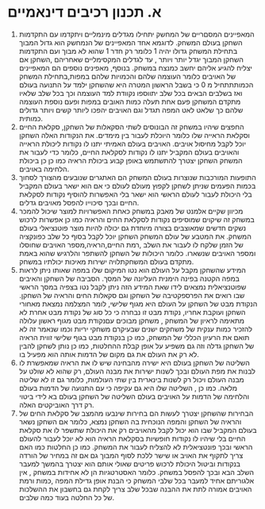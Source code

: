 # א. תכנון רכיבים דינאמיים
1. המאפיינים המסםריים של המחשק יתחילו מגדלים מינמליים ויתקדמו עם התקדמות השחקן בעולם המשחק. לדוגמא אחד המאפיינים של הנמחשק הוא גדול המבוך בתחילת המשחק גדולו יהיה 1 כלומר רק חדר 1 שהוא לא מבוך ועם התקדמות השחקן המבוך יגדל יותר  ויותר , עד לגדלים המקסימליים שאחריהם ,השחקן אם יצליח להגיע אליהם יחשב כמנצח במשחק.
בנוסף,  מאפינים נוספים הם המאפיינים של האויבים כלומר העוצמה שלהם והכמויות שלהם במפות,בתחילת המשחק הכמותתתחיל מ 0 כי בשבל הראשון המטרה היא שהשחקן ילמד על התנועה בעולם ואז בשלבים הבאים בכל שלב יתווספו נקוודת למד העוצמה וכך בכל שלב שלאיו מתקדם המשחקן פעם אחת תעלה כמות האובים במפות ופעם נוספת העוצמה שלהם כך שלאט לאט המפה תגדל וגם האויבים יהפכו ליותר קשים ויותר גדולים כמותית. 
2. החפצים שיהיו במשחק זה הבונוסים לשתי הסקאלות של השחקן, סקלאת החיים וסקלאת הראייה שלו כלומר היוכלת לעבור בין מימדים. את הנקודות האלה השחקן יוכל לקבל מחיסול אויבים. האויבים בעולם האמיתי יתנו לו נקודות ליכולת הראייה והאויבים בעולם המקביל יתנו לו נקודות לסקלאת החיים, כלומר כדי לעבור את המשחק השחקן יצטרך להתשתמש באופן קבוע ביכולת הראיה כמו כן כן ביכולת הלחימה באויבים.
3. התופעות המורכבות שנוצרות בעולם המשחק הם האתגרים שנובעים מהצורך לסחוך בכמות הפעמים שניתן לשחקן לקפוץ מעולם לעולם כי אם הוא ישאר בעולם המקביל בלי היכולת לעבור לעולם הראשי הוא ישאר בלי האפשרות להוסיף נקודות לסקלאת החיים ובכך סיכוייו להפסל מאויבים גדלים.
4.  מכיוון שקיים אלמנט של מאבק  במשחק כאחת האפשרויות למוצר שיכול להמכר במשחק זה שיקוים שמוסיפים נקודות לסקלאת החים והראיה כמו כן אפשרות לרכוש נשקים חדשים שמאוצבים בצורה מיוחדת גם יכולה להיות מוצר פוטנציאלי בעולם המשחק. את המטבע של עולם המשחק השחקן יוכל לקבל בסוף כל שלב כפונקציה של הזמן שלקח לו לעבור את השלב ,רמת החיים,הראיה,מספר האויבים שחוסלו ומספר האויבים שנשארו. כלומר היכולות של השחקן להשתפר והלרגיש שהוא באמת מתקדם בעולם המשחקתלויה ישירות מאיכות יכולתיו במשחק.
5. המידע שהשחקן מקבל על העולם הוא נטו המיקום שלו במפה  שאותו ניתן לראות במפה הקטנה בפינה הימנית העליונה של המסך. הסביבה של השחקן והאיבים שפוטנציאלית נמצאים לידו שאת המידע הזה ניתן לקבל נטו בצפיה במסך הראשי שבו רואים את הפרספקטיבה של השחקן וגם סקאלות החים והראיה של השחקן. הנקודת מבט של השחקן על העולם היא מגוף שלישי, לומר המצלמה נמצאת מאחורי השחקן ועוקבת אחריו,  נקודת מבט זו נבחרה כי כל סוג של נקודת מבט אחרת לא מתאימה לראיון של המשחק , משחקן מבוכים עםנקודת מבט מגוף ראשון עלולה להזכיר כמות ענקית של משחקים ישנים שבעיקרם משחקי יריות וכמו שנאמר זה לא תואם את הרעיון הכללי של המשחק, כמו כן בנקודת מבט בגוף שלישי זווית הראיה של השחקן גדלה וזה גם משפיע על אופן קבלת ההחלטות, כמו כן נותן לשחקן להבין לא רק את העולם את גם מקום של הדמות אותה הוא מפעיל בו.
6. השליטה של השחקן בעולם היא ישירה מהבחינה שיש לו את הראיה שמאפשרת לו לבנות את מפת העולם ובכך לשנות ישירות את מבנה העולם, רק שהוא לא שולט על מבנה העולם ויכול רק לשנות בינארית בין שתי העולמות, כלומר גם זו לא שליטה מלאה. כמו כן , השליטה שלו היא גם עקיפה כי עם התנועה של הדמות בעולם והלחימה של הדמות על האויבים בעולם השליטה של השחקן בעולם  בא לידי ביטוי רק דרך האוביקטים האלה.
7. הבחירות שהשחקן יצטרך לעשות הם בחירות שינבעו מהמצב של סקלאת החים של והראיה של השחקן והמפה הנוכחית בה השחקן נמצא, כלומר אם השחקן נשאר בעולם המקביל שבו הוא יכול לקבל מהאויבים רק את היכולת שתשפר לו את סקלאת החיים בלי שיהיו לו נקודות חופשיות בסקלאת הראיה הוא לא יוכל לעבור להעולם הראשי ובכך פונטציאלית לא להצליח לעבור את המשחק. כמו כן  החלטות כמו האם צריך לתקוף את האויב או שישר ללכת לסוף המבוך גם אם זה במחיר של הורדה בנקודות וביטול היכולת לרכוש פריטים שאולי אותם הוא יצטרך בהמשך למעבר השלב הבא ובכך להפסל במשחק. כלומר האסטרטגיות הן לא אחידות במשחק , אין אלגוריתם אחיד למעבר בכל שלבי המשחק כי הבנת אופן גדילת המפה ,כמות ורמת האויבים אמורה לתת את ההבנה שבכל שלב צריך לקחת גם בחשבון את ההשלכות של כל החלטה בעוד כמה שלבים. 
